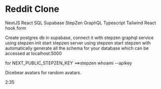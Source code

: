 # Reddit Clone

NextJS
React
SQL
Supabase
StepZen
GraphQL
Typescript
Tailwind
React hook form

Create postgres db in supabase,
connect it with stepzen graphql service using stepzen init
start stepzen server using stepzen start
stepzen with automatically generate all the schema for your database
which can be accessed at localhost:5000

for NEXT_PUBLIC_STEPZEN_KEY ==>stepzen whoami --apikey

Dicebear avatars for random avatars.


2:35